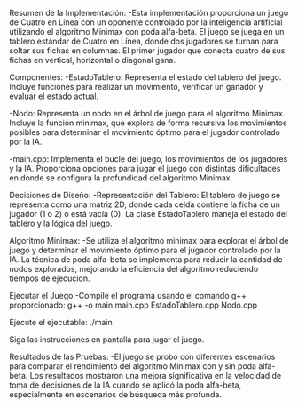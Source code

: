 Resumen de la Implementación:
-Esta implementación proporciona un juego de Cuatro en Línea con un oponente controlado por la inteligencia artificial utilizando el algoritmo Minimax con poda alfa-beta. El juego se juega en un tablero estándar de Cuatro en Línea, donde dos jugadores se turnan para soltar sus fichas en columnas. El primer jugador que conecta cuatro de sus fichas en vertical, horizontal o diagonal gana.

Componentes:
-EstadoTablero: Representa el estado del tablero del juego. Incluye funciones para realizar un movimiento, verificar un ganador y evaluar el estado actual.

-Nodo: Representa un nodo en el árbol de juego para el algoritmo Minimax. Incluye la función minimax, que explora de forma recursiva los movimientos posibles para determinar el movimiento óptimo para el jugador controlado por la IA.

-main.cpp: Implementa el bucle del juego, los movimientos de los jugadores y la IA. Proporciona opciones para jugar el juego con distintas dificultades en donde se configura la profundidad del algoritmo Minimax.

Decisiones de Diseño:
-Representación del Tablero:
El tablero de juego se representa como una matriz 2D, donde cada celda contiene la ficha de un jugador (1 o 2) o está vacía (0). La clase EstadoTablero maneja el estado del tablero y la lógica del juego.

Algoritmo Minimax:
-Se utiliza el algoritmo minimax para explorar el árbol de juego y determinar el movimiento óptimo para el jugador controlado por la IA. La técnica de poda alfa-beta se implementa para reducir la cantidad de nodos explorados, mejorando la eficiencia del algoritmo reduciendo tiempos de ejecucion.

Ejecutar el Juego
-Compile el programa usando el comando g++ proporcionado:
g++ -o main main.cpp EstadoTablero.cpp Nodo.cpp

Ejecute el ejecutable:
./main

Siga las instrucciones en pantalla para jugar el juego.

Resultados de las Pruebas:
-El juego se probó con diferentes escenarios para comparar el rendimiento del algoritmo Minimax con y sin poda alfa-beta. Los resultados mostraron una mejora significativa en la velocidad de toma de decisiones de la IA cuando se aplicó la poda alfa-beta, especialmente en escenarios de búsqueda más profunda.
